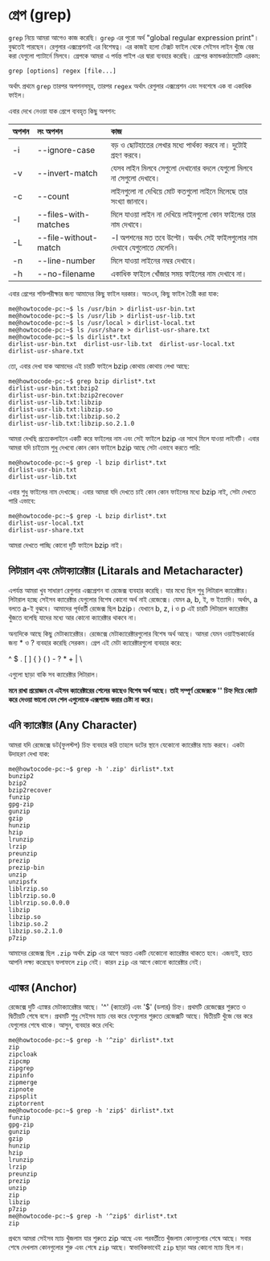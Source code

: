 # গ্রেপ \(grep\)

`grep` নিয়ে আমরা আগেও কাজ করেছি। `grep` এর পুরো অর্থ "global regular expression print"। বুঝতেই পারছেন। রেগুলার এক্সপ্রেশনই এর বিশেষত্ন। এর কাজই হলো টেক্সট ফাইল থেকে সেইসব লাইন খুঁজে বের করা যেগুলো প্যাটার্নে মিলবে। গ্রেপকে আমরা এ পর্যন্ত পাইপ এর দ্বারা ব্যবহার করেছি। গ্রেপের কমান্ডকাঠামোটি এরকম:

```text
grep [options] regex [file...]
```

অর্থাৎ প্রথমে `grep` তারপর অপশনসমূহ, তারপর `regex` অর্থাৎ রেগুলার এক্সপ্রেশন এবং সবশেষে এক বা একাধিক ফাইল।

এবার দেখে নেওয়া যাক গ্রেপে ব্যবহৃত কিছু অপশন:

| অপশন | লং অপশন | কাজ |
| :--- | :--- | :--- |
| -i | --ignore-case | বড় ও ছোটহাতের লেখার মধ্যে পার্থক্য করবে না। দুটোই গ্রহণ করবে। |
| -v | --invert-match | যেসব লাইন মিলবে সেগুলো দেখানোর বদলে যেগুলো মিলবে না সেগুলো দেখাবে। |
| -c | --count | লাইনগুলো না দেখিয়ে মোট কতগুলো লাইনে মিলেছে তার সংখ্যা জানাবে। |
| -l | --files-with-matches | মিলে যাওয়া লাইন না দেখিয়ে লাইনগুলো কোন ফাইলের তার নাম দেখাবে। |
| -L | --file-without-match | -l অপশনের মত তবে উল্টো। অর্থাৎ সেই ফাইলগুলোর নাম দেখাবে যেগুলোতে মেলেনি। |
| -n | --line-number | মিলে যাওয়া লাইনের নম্বর দেখাবে। |
| -h | --no-filename | একাধিক ফাইলে খোঁজার সময় ফাইলের নাম দেখাবে না। |

এবার গ্রেপের শক্তিপরীক্ষার জন্য আমাদের কিছু ফাইল দরকার। অতএব, কিছু ফাইল তৈরী করা যাক:

```text
me@howtocode-pc:~$ ls /usr/bin > dirlist-usr-bin.txt
me@howtocode-pc:~$ ls /usr/lib > dirlist-usr-lib.txt
me@howtocode-pc:~$ ls /usr/local > dirlist-local.txt
me@howtocode-pc:~$ ls /usr/share > dirlist-usr-share.txt
me@howtocode-pc:~$ ls dirlist*.txt
dirlist-usr-bin.txt  dirlist-usr-lib.txt  dirlist-usr-local.txt  dirlist-usr-share.txt
```

তো, এবার দেখা যাক আমাদের এই চারটি ফাইলে bzip কোথায় কোথায় লেখা আছে:

```text
me@howtocode-pc:~$ grep bzip dirlist*.txt
dirlist-usr-bin.txt:bzip2
dirlist-usr-bin.txt:bzip2recover
dirlist-usr-lib.txt:libzip
dirlist-usr-lib.txt:libzip.so
dirlist-usr-lib.txt:libzip.so.2
dirlist-usr-lib.txt:libzip.so.2.1.0
```

আমরা দেখছি প্রত্যেকলাইনে একটি করে ফাইলের নাম এবং সেই ফাইলে bzip এর সাথে মিলে যাওয়া লাইনটি। এবার আমরা যদি চাইতাম শুধু দেখবো কোন কোন ফাইলে bzip আছে সেটা এভাবে করতে পারি:

```text
me@howtocode-pc:~$ grep -l bzip dirlist*.txt
dirlist-usr-bin.txt
dirlist-usr-lib.txt
```

এবার শুধু ফাইলের নাম দেখাচ্ছে। এবার আমরা যদি দেখতে চাই কোন কোন ফাইলের মধ্যে bzip নাই, সেটা দেখতে পারি এভাবে:

```text
me@howtocode-pc:~$ grep -L bzip dirlist*.txt
dirlist-usr-local.txt
dirlist-usr-share.txt
```

আমরা দেখতে পাচ্ছি কোনো দুটি ফাইলে bzip নাই।

## লিটারাল এবং মেটাক্যারেক্টার \(Litarals and Metacharacter\)

এপর্যন্ত আমরা খুব সাধারণ রেগুলার এক্সপ্রেশন বা রেজেক্স ব্যবহার করেছি। যার মধ্যে ছিল শুধু লিটারাল ক্যারেক্টার। লিটারাল হচ্ছে সেইসব ক্যারেক্টার যেগুলোর বিশেষ কোনো অর্থ নাই রেজেক্সে। যেমন a, b, ই, ভ ইত্যাদি। অর্থাৎ, a বলতে a-ই বুঝবে। আমাদের পূর্ববর্তী রেজেক্স ছিল bzip। যেখানে b, z, i ও p এই চারটি লিটারাল ক্যারেক্টার খুঁজতে বলেছি যাদের মধ্যে আর কোনো ক্যারেক্টার থাকবে না।

অন্যদিকে আছে কিছু মেটাক্যারেক্টার। রেজেক্সে মেটাক্যারেক্টারগুলোর বিশেষ অর্থ আছে। আমরা যেমন ওয়াইল্ডকার্ডের জন্য \* ও ? ব্যবহার করেছি সেরকম। গ্রেপ এই মেটা ক্যারেক্টারগুলো ব্যবহার করে:

^ $ . \[ \] { } \( \) - ? \* + \| \

এগুলো ছাড়া বাকি সব ক্যারেক্টার লিটারাল।

**মনে রাখা প্রয়োজন যে এইসব ক্যারেক্টারের শেলের কাছেও বিশেষ অর্থ আছে। তাই সম্পূর্ণ রেজেক্সকে '' চিহ্ন দিয়ে ক্যোট করে দেওয়া ভালো যেন শেল এগুলোকে এক্সপ্যান্ড করার চেষ্টা না করে।**

## এনি ক্যারেক্টার \(Any Character\)

আমরা যদি রেজেক্সে ডট\(ফুলস্টপ\) চিহ্ন ব্যবহার করি তাহলে ডটের স্থানে যেকোনো ক্যারেক্টার ম্যাচ করবে। একটা উদাহরণ দেখা যাক:

```text
me@howtocode-pc:~$ grep -h '.zip' dirlist*.txt
bunzip2
bzip2
bzip2recover
funzip
gpg-zip
gunzip
gzip
hunzip
hzip
lrunzip
lrzip
preunzip
prezip
prezip-bin
unzip
unzipsfx
liblrzip.so
liblrzip.so.0
liblrzip.so.0.0.0
libzip
libzip.so
libzip.so.2
libzip.so.2.1.0
p7zip
```

আমাদের রেজেক্স ছিল `.zip` অর্থাৎ zip এর আগে অন্তত একটি যেকোনো ক্যারেক্টার থাকতে হবে। এজন্যই, হয়ত আপনি লক্ষ্য করেছেন ফলাফলে `zip` নেই। কারন `zip` এর আগে কোনো ক্যারেক্টার নেই।

## এ্যাঙ্কর \(Anchor\)

রেজেক্সে দুটি এ্যাঙ্কর মেটাক্যারেক্টার আছে। '^' \(ক্যারেট\) এবং '$' \(ডলার\) চিহ্ন। প্রথমটি রেজেক্সের শুরুতে ও দ্বিতীয়টি শেষে বসে। প্রথমটি শুধু সেইসব ম্যাচ বের করে যেগুলোর শুরুতে রেজেক্সটি আছে। দ্বিতীয়টি খুঁজে বের করে যেগুলোর শেষে থাকে। আসুন, ব্যবহার করে দেখি:

```text
me@howtocode-pc:~$ grep -h '^zip' dirlist*.txt
zip
zipcloak
zipcmp
zipgrep
zipinfo
zipmerge
zipnote
zipsplit
ziptorrent
me@howtocode-pc:~$ grep -h 'zip$' dirlist*.txt
funzip
gpg-zip
gunzip
gzip
hunzip
hzip
lrunzip
lrzip
preunzip
prezip
unzip
zip
libzip
p7zip
me@howtocode-pc:~$ grep -h '^zip$' dirlist*.txt
zip
```

প্রথমে আমরা সেইসব ম্যাচ খুঁজলাম যার শুরুতে zip আছে এবং পরবর্তীতে খুঁজলাম কোনগুলোর শেষে আছে। সবার শেষে দেখলাম কোনগুলোর শুরু এবং শেষে `zip` আছে। স্বাভাবিকভাবেই `zip` ছাড়া আর কোনো ম্যাচ ছিল না।

